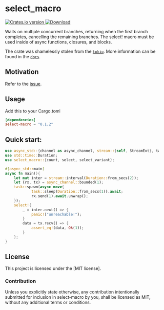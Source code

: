 # select_macro
<a href="https://crates.io/crates/select-macro">
    <img src="https://img.shields.io/crates/v/select-macro.svg?style=flat-square"
    alt="Crates.io version" />
</a> 
<a href="https://crates.io/crates/select-macro">
    <img src="https://img.shields.io/crates/d/select-macro.svg?style=flat-square"
      alt="Download" />
</a>


Waits on multiple concurrent branches, returning when the first branch completes, cancelling the remaining branches. The select! macro must be used inside of async functions, closures, and blocks.

The crate was shamelessly stolen from the [`tokio`][tokio].
More information can be found in the [`docs`][docs].

## Motivation
Refer to the [issue](https://github.com/tokio-rs/tokio/issues/5312).

## Usage
Add this to your Cargo.toml

```toml
[dependencies]
select-macro = "0.1.2"
```

## Quick start:

```rust
use async_std::{channel as async_channel, stream::{self, StreamExt}, task};
use std::time::Duration;
use select_macro::{count, select, select_variant};

#[async_std::main]
async fn main(){
    let mut inter = stream::interval(Duration::from_secs(2));
    let (rx, tx) = async_channel::bounded(1);
    task::spawn(async move{
            task::sleep(Duration::from_secs(1)).await;
            rx.send(1).await.unwrap();
    });
    select!{
        _ = inter.next() => {
            panic!("unreachable!");
        }
        data = tx.recv() => {
            assert_eq!(data, Ok(1));
        }
    };
}
```


## License

This project is licensed under the [MIT license].


### Contribution

Unless you explicitly state otherwise, any contribution intentionally submitted
for inclusion in select-macro by you, shall be licensed as MIT, without any additional
terms or conditions.



[tokio]: https://github.com/tokio-rs/tokio
[docs]: https://docs.rs/tokio/1.23.0/tokio/macro.select.html#